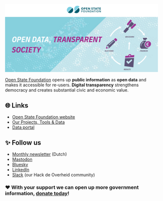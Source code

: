 [![Open State Foundation banner](/profile/OSF-GitHub-banner.png)](https://openstate.eu)

[Open State Foundation](https://openstate.eu/) opens up **public information** as **open data** and makes it accessible for re-users. **Digital transparency** strengthens democracy and creates substantial civic and economic value.

## 🌐 Links
- [Open State Foundation website](https://openstate.eu/)
- [Our Projects, Tools & Data](https://openstate.eu/en/projects-tools-data/)
- [Data portal](https://data.openstate.eu/)

## ✨ Follow us
- [Monthly newsletter](https://openstate.eu/en/newsletter/) (Dutch)
- [Mastodon](https://mastodon.nl/@openstate)
- [Bluesky](https://bsky.app/profile/openstate.eu)
- [LinkedIn](https://www.linkedin.com/company/open-state-foundation/)
- [Slack](https://slack.hackdeoverheid.nl/) (our Hack de Overheid community)

### ❤️ With your support we can open up more government information, [donate today](https://openstate.eu/en/donate/)!
